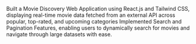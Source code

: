 Built a Movie Discovery Web Application using React.js and Tailwind CSS, displaying real-time movie data fetched from an external API across popular, top-rated, and upcoming categories
Implemented Search and Pagination Features, enabling users to dynamically search for movies and navigate through large datasets with ease.
